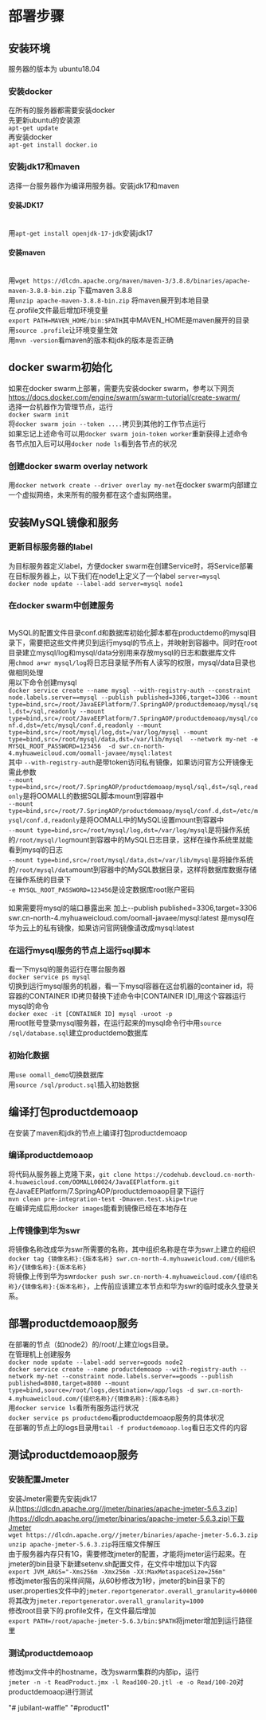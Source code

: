 # 部署步骤

## 安装环境
服务器的版本为 ubuntu18.04
### 安装docker
在所有的服务器都需要安装docker
<br>先更新ubuntu的安装源
<br>`apt-get update`
<br>再安装docker
<br>`apt-get install docker.io`

### 安装jdk17和maven
选择一台服务器作为编译用服务器。安装jdk17和maven
#### 安装JDK17
<br>用`apt-get install openjdk-17-jdk`安装jdk17


#### 安装maven
<br>用`wget https://dlcdn.apache.org/maven/maven-3/3.8.8/binaries/apache-maven-3.8.8-bin.zip` 下载maven 3.8.8
<br>用`unzip apache-maven-3.8.8-bin.zip` 将maven展开到本地目录
<br>在.profile文件最后增加环境变量
<br>`export PATH=MAVEN_HOME/bin:$PATH`其中MAVEN_HOME是maven展开的目录
<br>用`source .profile`让环境变量生效
<br>用`mvn -version`看maven的版本和jdk的版本是否正确

## docker swarm初始化
如果在docker swarm上部署，需要先安装docker swarm，参考以下网页
[https://docs.docker.com/engine/swarm/swarm-tutorial/create-swarm/
](https://docs.docker.com/engine/swarm/swarm-tutorial/create-swarm/)
<br>选择一台机器作为管理节点，运行
<br>`docker swarm init`
<br>将`docker swarm join --token ....`拷贝到其他的工作节点运行
<br>如果忘记上述命令可以用`docker swarm join-token worker`重新获得上述命令
<br>各节点加入后可以用`docker node ls`看到各节点的状况

### 创建docker swarm overlay network
用`docker network create --driver overlay my-net`在docker swarm内部建立一个虚拟网络，未来所有的服务都在这个虚拟网络里。

## 安装MySQL镜像和服务

### 更新目标服务器的label
为目标服务器定义label，方便docker swarm在创建Service时，将Service部署在目标服务器上，以下我们在node1上定义了一个label `server=mysql`<br>
`docker node update --label-add server=mysql node1`<br>

### 在docker swarm中创建服务
<br>MySQL的配置文件目录conf.d和数据库初始化脚本都在productdemo的mysql目录下，需要把这些文件拷贝到运行mysql的节点上，并映射到容器中。同时在root目录建立mysql/log和mysql/data分别用来存放mysql的日志和数据库文件
<br>用`chmod a+wr mysql/log`将日志目录赋予所有人读写的权限，mysql/data目录也做相同处理 
<br>用以下命令创建mysql
<br>`docker service create --name mysql --with-registry-auth --constraint node.labels.server==mysql --publish published=3306,target=3306 --mount type=bind,src=/root/JavaEEPlatform/7.SpringAOP/productdemoaop/mysql/sql,dst=/sql,readonly --mount type=bind,src=/root/JavaEEPlatform/7.SpringAOP/productdemoaop/mysql/conf.d,dst=/etc/mysql/conf.d,readonly --mount type=bind,src=/root/mysql/log,dst=/var/log/mysql --mount type=bind,src=/root/mysql/data,dst=/var/lib/mysql  --network my-net -e MYSQL_ROOT_PASSWORD=123456  -d swr.cn-north-4.myhuaweicloud.com/oomall-javaee/mysql:latest`
<br>其中 `--with-registry-auth`是带token访问私有镜像，如果访问官方公开镜像无需此参数
<br>`--mount type=bind,src=/root/7.SpringAOP/productdemoaop/mysql/sql,dst=/sql,readonly`是将OOMALL的数据SQL脚本mount到容器中
<br>`--mount type=bind,src=/root/7.SpringAOP/productdemoaop/mysql/conf.d,dst=/etc/mysql/conf.d,readonly`是将OOMALL中的MySQL设置mount到容器中
<br>`--mount type=bind,src=/root/mysql/log,dst=/var/log/mysql`是将操作系统的`/root/mysql/log`mount到容器中的MySQL日志目录，这样在操作系统里就能看到mysql的日志
<br>`--mount type=bind,src=/root/mysql/data,dst=/var/lib/mysql`是将操作系统的`/root/mysql/data`mount到容器中的MySQL数据目录，这样将数据库数据存储在操作系统的目录下
<br>`-e MYSQL_ROOT_PASSWORD=123456`是设定数据库root账户密码<br>
<br>如果需要将mysql的端口暴露出来 加上--publish published=3306,target=3306
<br>swr.cn-north-4.myhuaweicloud.com/oomall-javaee/mysql:latest 是mysql在华为云上的私有镜像，如果访问官网镜像请改成mysql:latest


### 在运行mysql服务的节点上运行sql脚本
看一下mysql的服务运行在哪台服务器<br>
`docker service ps mysql`<br>
切换到运行mysql服务的机器，看一下mysql容器在这台机器的container id，将容器的CONTAINER ID拷贝替换下述命令中[CONTAINER ID],用这个容器运行mysql的命令<br>
`docker exec -it [CONTAINER ID] mysql -uroot -p`<br>
用root账号登录mysql服务器，在运行起来的mysql命令行中用`source /sql/database.sql`建立productdemo数据库<br>

### 初始化数据
用`use oomall_demo`切换数据库<br>
用`source /sql/product.sql`插入初始数据

## 编译打包productdemoaop
在安装了maven和jdk的节点上编译打包productdemoaop

### 编译productdemoaop
将代码从服务器上克隆下来，`git clone https://codehub.devcloud.cn-north-4.huaweicloud.com/OOMALL00024/JavaEEPlatform.git`
<br>在JavaEEPlatform/7.SpringAOP/productdemoaop目录下运行
<br>`mvn clean pre-integration-test -Dmaven.test.skip=true`
<br>在编译完成后用`docker images`能看到镜像已经在本地存在

### 上传镜像到华为swr
将镜像名称改成华为swr所需要的名称，其中组织名称是在华为swr上建立的组织
<br>`docker tag {镜像名称}:{版本名称} swr.cn-north-4.myhuaweicloud.com/{组织名称}/{镜像名称}:{版本名称}`
<br>将镜像上传到华为swr`docker push swr.cn-north-4.myhuaweicloud.com/{组织名称}/{镜像名称}:{版本名称}`，上传前应该建立本节点和华为swr的临时或永久登录关系。

## 部署productdemoaop服务
在部署的节点（如node2）的/root/上建立logs目录。
<br>在管理机上创建服务
<br>`docker node update --label-add server=goods node2`
<br>`docker service create --name productdemoaop --with-registry-auth --network my-net --constraint node.labels.server==goods --publish published=8080,target=8080 --mount type=bind,source=/root/logs,destination=/app/logs -d swr.cn-north-4.myhuaweicloud.com/{组织名称}/{镜像名称}:{版本名称}`
<br>用`docker service ls`看所有服务运行状况
<br>`docker service ps productdemo`看productdemoaop服务的具体状况
<br>在部署的节点上的logs目录用`tail -f productdemoaop.log`看日志文件的内容

## 测试productdemoaop服务

### 安装配置Jmeter
安装Jmeter需要先安装jdk17
<br>从[https://dlcdn.apache.org//jmeter/binaries/apache-jmeter-5.6.3.zip](https://dlcdn.apache.org//jmeter/binaries/apache-jmeter-5.6.3.zip)下载Jmeter
<br>`wget https://dlcdn.apache.org//jmeter/binaries/apache-jmeter-5.6.3.zip`
<br>`unzip apache-jmeter-5.6.3.zip`将压缩文件解压
<br>由于服务器内存只有1G，需要修改jmeter的配置，才能将jmeter运行起来。在jmeter的bin目录下新建setenv.sh配置文件，在文件中增加以下内容
<br>`export JVM_ARGS="-Xms256m -Xmx256m -XX:MaxMetaspaceSize=256m"`
<br>修改jmeter报告的采样间隔，从60秒修改为1秒，jmeter的bin目录下的user.properties文件中的`jmeter.reportgenerator.overall_granularity=60000`将其改为`jmeter.reportgenerator.overall_granularity=1000`
<br>修改root目录下的.profile文件，在文件最后增加
<br>`export PATH=/root/apache-jmeter-5.6.3/bin:$PATH`将jmeter增加到运行路径里

### 测试productdemoaop
修改jmx文件中的hostname，改为swarm集群的内部ip，运行
<br>`jmeter -n -t ReadProduct.jmx -l Read100-20.jtl -e -o Read/100-20`对productdemoaop进行测试



"# jubilant-waffle" 
"#product1"  
